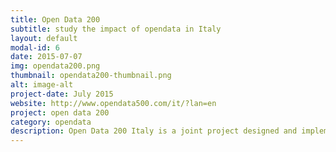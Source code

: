 ```yaml
---
title: Open Data 200 
subtitle: study the impact of opendata in Italy
layout: default
modal-id: 6 
date: 2015-07-07
img: opendata200.png
thumbnail: opendata200-thumbnail.png
alt: image-alt
project-date: July 2015
website: http://www.opendata500.com/it/?lan=en
project: open data 200
category: opendata
description: Open Data 200 Italy is a joint project designed and implemented by the Govlab in partnership with the Fondazione Bruno Kessler, an international research institute located in Trento, to conduct the first comprehensive, internationally comparable study of Italian companies that are using open data to generate business, develop products and services, and create social value. 
---
```

